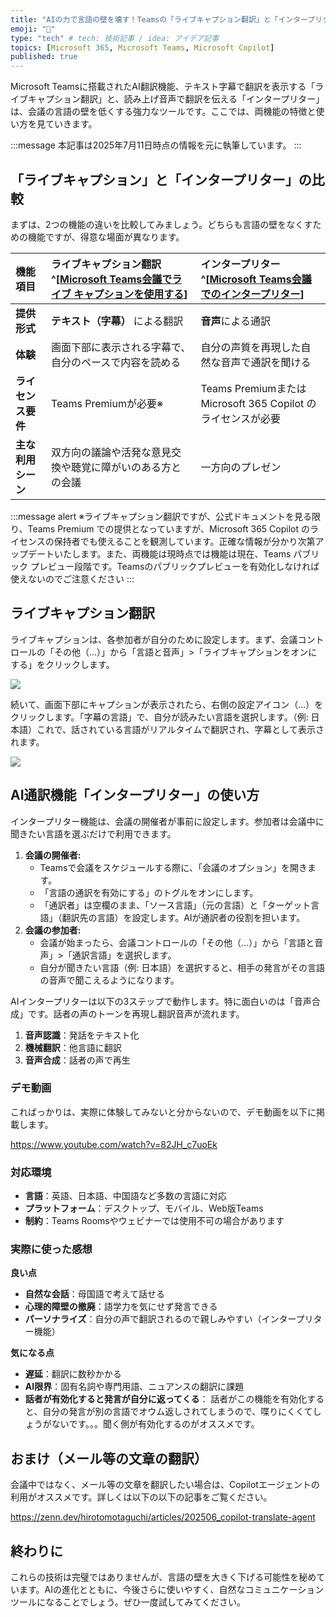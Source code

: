 ```yaml
---
title: "AIの力で言語の壁を壊す！Teamsの「ライブキャプション翻訳」と「インタープリター（リアルタイム翻訳）」を試してみる"
emoji: "🤖" 
type: "tech" # tech: 技術記事 / idea: アイデア記事
topics: [Microsoft 365, Microsoft Teams, Microsoft Copilot] 
published: true
---
```


Microsoft Teamsに搭載されたAI翻訳機能、テキスト字幕で翻訳を表示する「ライブキャプション翻訳」と、読み上げ音声で翻訳を伝える「インタープリター」は、会議の言語の壁を低くする強力なツールです。ここでは、両機能の特徴と使い方を見ていきます。

:::message 
本記事は2025年7月11日時点の情報を元に執筆しています。
:::

## 「ライブキャプション」と「インタープリター」の比較

まずは、2つの機能の違いを比較してみましょう。どちらも言語の壁をなくすための機能ですが、得意な場面が異なります。

| 機能項目 | ライブキャプション翻訳^[[Microsoft Teams会議でライブ キャプションを使用する](https://support.microsoft.com/ja-jp/office/microsoft-teams%E4%BC%9A%E8%AD%B0%E3%81%A7%E3%83%A9%E3%82%A4%E3%83%96-%E3%82%AD%E3%83%A3%E3%83%97%E3%82%B7%E3%83%A7%E3%83%B3%E3%82%92%E4%BD%BF%E7%94%A8%E3%81%99%E3%82%8B-4be2d304-f675-4b57-8347-cbd000a21260)] | インタープリター^[[Microsoft Teams会議でのインタープリター](https://support.microsoft.com/ja-jp/office/microsoft-teams%E4%BC%9A%E8%AD%B0%E3%81%A7%E3%81%AE%E3%82%A4%E3%83%B3%E3%82%BF%E3%83%BC%E3%83%97%E3%83%AA%E3%82%BF%E3%83%BC-c7efe2bb-535d-42ab-a5c4-d2d91619b46d)]|
| :--- | :--- | :--- |
| **提供形式** | **テキスト（字幕）** による翻訳 | **音声**による通訳 |
| **体験** | 画面下部に表示される字幕で、自分のペースで内容を読める | 自分の声質を再現した自然な音声で通訳を聞ける |
| **ライセンス要件** | Teams Premiumが必要※ | Teams PremiumまたはMicrosoft 365 Copilot のライセンスが必要 |
| **主な利用シーン** | 双方向の議論や活発な意見交換や聴覚に障がいのある方との会議 | 一方向のプレゼン |

:::message alert
※ライブキャプション翻訳ですが、公式ドキュメントを見る限り、Teams Premium での提供となっていますが、Microsoft 365 Copilot のライセンスの保持者でも使えることを観測しています。正確な情報が分かり次第アップデートいたします。また、両機能は現時点では機能は現在、Teams パブリック プレビュー段階です。Teamsのパブリックプレビューを有効化しなければ使えないのでご注意ください
:::

## ライブキャプション翻訳

ライブキャプションは、各参加者が自分のために設定します。まず、会議コントロールの「その他（...）」から「言語と音声」>「ライブキャプションをオンにする」をクリックします。

![](https://github.com/user-attachments/assets/a0fe1785-475a-41ef-bc35-8314780347d1)


続いて、画面下部にキャプションが表示されたら、右側の設定アイコン（...）をクリックします。「字幕の言語」で、自分が読みたい言語を選択します。（例: 日本語）これで、話されている言語がリアルタイムで翻訳され、字幕として表示されます。

![](https://github.com/user-attachments/assets/8637f367-b262-41c0-bbab-81a9fcd1bd1f)

## AI通訳機能「インタープリター」の使い方

インタープリター機能は、会議の開催者が事前に設定します。参加者は会議中に聞きたい言語を選ぶだけで利用できます。

1.  **会議の開催者:**
    * Teamsで会議をスケジュールする際に、「会議のオプション」を開きます。
    * 「言語の通訳を有効にする」のトグルをオンにします。
    * 「通訳者」は空欄のまま、「ソース言語」（元の言語）と「ターゲット言語」（翻訳先の言語）を設定します。AIが通訳者の役割を担います。
2.  **会議の参加者:**
    * 会議が始まったら、会議コントロールの「その他（...）」から「言語と音声」>「通訳言語」を選択します。
    * 自分が聞きたい言語（例: 日本語）を選択すると、相手の発言がその言語の音声で聞こえるようになります。

AIインタープリターは以下の3ステップで動作します。特に面白いのは「音声合成」です。話者の声のトーンを再現し翻訳音声が流れます。

1.  **音声認識**：発話をテキスト化
2.  **機械翻訳**：他言語に翻訳
3.  **音声合成**：話者の声で再生

### デモ動画

こればっかりは、実際に体験してみないと分からないので、デモ動画を以下に掲載します。

https://www.youtube.com/watch?v=82JH_c7uoEk

### 対応環境

- **言語**：英語、日本語、中国語など多数の言語に対応
- **プラットフォーム**：デスクトップ、モバイル、Web版Teams
- **制約**：Teams Roomsやウェビナーでは使用不可の場合があります

### 実際に使った感想

**良い点**

- **自然な会話**：母国語で考えて話せる
- **心理的障壁の撤廃**：語学力を気にせず発言できる
- **パーソナライズ**：自分の声で翻訳されるので親しみやすい（インタープリター機能）

**気になる点**

- **遅延**：翻訳に数秒かかる
- **AI限界**：固有名詞や専門用語、ニュアンスの翻訳に課題
- **話者が有効化すると発言が自分に返ってくる**： 話者がこの機能を有効化すると、自分の発言が別の言語でオウム返しされてしまうので、喋りにくくてしょうがないです。。。聞く側が有効化するのがオススメです。

## おまけ（メール等の文章の翻訳）

会議中ではなく、メール等の文章を翻訳したい場合は、Copilotエージェントの利用がオススメです。詳しくは以下の以下の記事をご覧ください。

https://zenn.dev/hirotomotaguchi/articles/202506_copilot-translate-agent

## 終わりに

これらの技術は完璧ではありませんが、言語の壁を大きく下げる可能性を秘めています。AIの進化とともに、今後さらに使いやすく、自然なコミュニケーションツールになることでしょう。ぜひ一度試してみてください。
